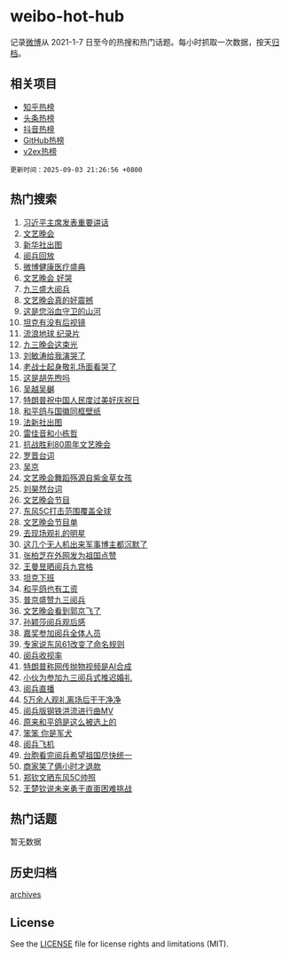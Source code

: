 # weibo-hot-hub

记录[微博](https://www.weibo.com)从 2021-1-7 日至今的热搜和热门话题。每小时抓取一次数据，按天[归档](archives)。

## 相关项目

- [知乎热榜](https://github.com/lonnyzhang423/zhihu-hot-hub)
- [头条热榜](https://github.com/lonnyzhang423/toutiao-hot-hub)
- [抖音热榜](https://github.com/lonnyzhang423/douyin-hot-hub)
- [GitHub热榜](https://github.com/lonnyzhang423/github-hot-hub)
- [v2ex热榜](https://github.com/lonnyzhang423/v2ex-hot-hub)


`更新时间：2025-09-03 21:26:56 +0800`

## 热门搜索

1. [习近平主席发表重要讲话](https://m.weibo.cn/search?containerid=100103type%3D1%26t%3D10%26q%3D%23%E4%B9%A0%E8%BF%91%E5%B9%B3%E4%B8%BB%E5%B8%AD%E5%8F%91%E8%A1%A8%E9%87%8D%E8%A6%81%E8%AE%B2%E8%AF%9D%23&stream_entry_id=51&isnewpage=1&extparam=seat%3D1%26q%3D%2523%25E4%25B9%25A0%25E8%25BF%2591%25E5%25B9%25B3%25E4%25B8%25BB%25E5%25B8%25AD%25E5%258F%2591%25E8%25A1%25A8%25E9%2587%258D%25E8%25A6%2581%25E8%25AE%25B2%25E8%25AF%259D%2523%26pos%3D0%26dgr%3D0%26cate%3D10103%26stream_entry_id%3D51%26c_type%3D51%26filter_type%3Drealtimehot%26display_time%3D1756906015%26pre_seqid%3D17569060150860175192536)
1. [文艺晚会](https://m.weibo.cn/search?containerid=100103type%3D1%26t%3D10%26q%3D%E6%96%87%E8%89%BA%E6%99%9A%E4%BC%9A&stream_entry_id=31&isnewpage=1&extparam=seat%3D1%26q%3D%25E6%2596%2587%25E8%2589%25BA%25E6%2599%259A%25E4%25BC%259A%26dgr%3D0%26filter_type%3Drealtimehot%26band_rank%3D1%26pos%3D0%26stream_entry_id%3D31%26c_type%3D31%26lcate%3D5001%26cate%3D5001%26flag%3D4%26realpos%3D1%26display_time%3D1756906015%26pre_seqid%3D17569060150860175192536)
1. [新华社出图](https://m.weibo.cn/search?containerid=100103type%3D1%26t%3D10%26q%3D%23%E6%96%B0%E5%8D%8E%E7%A4%BE%E5%87%BA%E5%9B%BE%23&stream_entry_id=31&isnewpage=1&extparam=seat%3D1%26q%3D%2523%25E6%2596%25B0%25E5%258D%258E%25E7%25A4%25BE%25E5%2587%25BA%25E5%259B%25BE%2523%26dgr%3D0%26filter_type%3Drealtimehot%26band_rank%3D2%26pos%3D1%26stream_entry_id%3D31%26c_type%3D31%26lcate%3D5001%26cate%3D5001%26flag%3D16%26realpos%3D2%26display_time%3D1756906015%26pre_seqid%3D17569060150860175192536)
1. [阅兵回放](https://m.weibo.cn/search?containerid=100103type%3D1%26t%3D10%26q%3D%23%E9%98%85%E5%85%B5%E5%9B%9E%E6%94%BE%23&stream_entry_id=31&isnewpage=1&extparam=seat%3D1%26q%3D%2523%25E9%2598%2585%25E5%2585%25B5%25E5%259B%259E%25E6%2594%25BE%2523%26dgr%3D0%26filter_type%3Drealtimehot%26band_rank%3D3%26pos%3D2%26stream_entry_id%3D31%26c_type%3D31%26lcate%3D5001%26cate%3D5001%26flag%3D0%26realpos%3D3%26display_time%3D1756906015%26pre_seqid%3D17569060150860175192536)
1. [微博健康医疗盛典](https://m.weibo.cn/search?containerid=100103type%3D1%26t%3D10%26q%3D%23%E5%BE%AE%E5%8D%9A%E5%81%A5%E5%BA%B7%E5%8C%BB%E7%96%97%E7%9B%9B%E5%85%B8%23&stream_entry_id=31&isnewpage=1&extparam=seat%3D1%26q%3D%2523%25E5%25BE%25AE%25E5%258D%259A%25E5%2581%25A5%25E5%25BA%25B7%25E5%258C%25BB%25E7%2596%2597%25E7%259B%259B%25E5%2585%25B8%2523%26dgr%3D0%26adid%3D299602%26filter_type%3Drealtimehot%26band_rank%3D4%26pos%3D3%26stream_entry_id%3D31%26topic_ad%3D1%26cate%3D5001%26lcate%3D5001%26is_ad_pos%3D1%26c_type%3D31%26display_time%3D1756906015%26pre_seqid%3D17569060150860175192536)
1. [文艺晚会 好哭](https://m.weibo.cn/search?containerid=100103type%3D1%26t%3D10%26q%3D%E6%96%87%E8%89%BA%E6%99%9A%E4%BC%9A+%E5%A5%BD%E5%93%AD&stream_entry_id=31&isnewpage=1&extparam=seat%3D1%26q%3D%25E6%2596%2587%25E8%2589%25BA%25E6%2599%259A%25E4%25BC%259A%2520%25E5%25A5%25BD%25E5%2593%25AD%26dgr%3D0%26filter_type%3Drealtimehot%26band_rank%3D4%26pos%3D4%26stream_entry_id%3D31%26c_type%3D31%26lcate%3D5001%26cate%3D5001%26flag%3D1%26realpos%3D4%26display_time%3D1756906015%26pre_seqid%3D17569060150860175192536)
1. [九三盛大阅兵](https://m.weibo.cn/search?containerid=100103type%3D1%26t%3D10%26q%3D%23%E4%B9%9D%E4%B8%89%E7%9B%9B%E5%A4%A7%E9%98%85%E5%85%B5%23&stream_entry_id=31&isnewpage=1&extparam=seat%3D1%26q%3D%2523%25E4%25B9%259D%25E4%25B8%2589%25E7%259B%259B%25E5%25A4%25A7%25E9%2598%2585%25E5%2585%25B5%2523%26dgr%3D0%26filter_type%3Drealtimehot%26band_rank%3D5%26pos%3D5%26stream_entry_id%3D31%26c_type%3D31%26lcate%3D5001%26cate%3D5001%26flag%3D16%26realpos%3D5%26display_time%3D1756906015%26pre_seqid%3D17569060150860175192536)
1. [文艺晚会真的好震撼](https://m.weibo.cn/search?containerid=100103type%3D1%26t%3D10%26q%3D%23%E6%96%87%E8%89%BA%E6%99%9A%E4%BC%9A%E7%9C%9F%E7%9A%84%E5%A5%BD%E9%9C%87%E6%92%BC%23&stream_entry_id=31&isnewpage=1&extparam=seat%3D1%26q%3D%2523%25E6%2596%2587%25E8%2589%25BA%25E6%2599%259A%25E4%25BC%259A%25E7%259C%259F%25E7%259A%2584%25E5%25A5%25BD%25E9%259C%2587%25E6%2592%25BC%2523%26dgr%3D0%26filter_type%3Drealtimehot%26band_rank%3D6%26pos%3D6%26stream_entry_id%3D31%26c_type%3D31%26lcate%3D5001%26cate%3D5001%26flag%3D1%26realpos%3D6%26display_time%3D1756906015%26pre_seqid%3D17569060150860175192536)
1. [这是您浴血守卫的山河](https://m.weibo.cn/search?containerid=100103type%3D1%26t%3D10%26q%3D%23%E8%BF%99%E6%98%AF%E6%82%A8%E6%B5%B4%E8%A1%80%E5%AE%88%E5%8D%AB%E7%9A%84%E5%B1%B1%E6%B2%B3%23&stream_entry_id=31&isnewpage=1&extparam=seat%3D1%26q%3D%2523%25E8%25BF%2599%25E6%2598%25AF%25E6%2582%25A8%25E6%25B5%25B4%25E8%25A1%2580%25E5%25AE%2588%25E5%258D%25AB%25E7%259A%2584%25E5%25B1%25B1%25E6%25B2%25B3%2523%26dgr%3D0%26filter_type%3Drealtimehot%26band_rank%3D7%26pos%3D7%26stream_entry_id%3D31%26c_type%3D31%26lcate%3D5001%26cate%3D5001%26flag%3D0%26realpos%3D7%26display_time%3D1756906015%26pre_seqid%3D17569060150860175192536)
1. [坦克有没有后视镜](https://m.weibo.cn/search?containerid=100103type%3D1%26t%3D10%26q%3D%23%E5%9D%A6%E5%85%8B%E6%9C%89%E6%B2%A1%E6%9C%89%E5%90%8E%E8%A7%86%E9%95%9C%23&stream_entry_id=31&isnewpage=1&extparam=seat%3D1%26q%3D%2523%25E5%259D%25A6%25E5%2585%258B%25E6%259C%2589%25E6%25B2%25A1%25E6%259C%2589%25E5%2590%258E%25E8%25A7%2586%25E9%2595%259C%2523%26dgr%3D0%26filter_type%3Drealtimehot%26band_rank%3D8%26pos%3D8%26stream_entry_id%3D31%26c_type%3D31%26lcate%3D5001%26cate%3D5001%26flag%3D0%26realpos%3D8%26display_time%3D1756906015%26pre_seqid%3D17569060150860175192536)
1. [流浪地球 纪录片](https://m.weibo.cn/search?containerid=100103type%3D1%26t%3D10%26q%3D%E6%B5%81%E6%B5%AA%E5%9C%B0%E7%90%83+%E7%BA%AA%E5%BD%95%E7%89%87&stream_entry_id=31&isnewpage=1&extparam=seat%3D1%26q%3D%25E6%25B5%2581%25E6%25B5%25AA%25E5%259C%25B0%25E7%2590%2583%2520%25E7%25BA%25AA%25E5%25BD%2595%25E7%2589%2587%26dgr%3D0%26filter_type%3Drealtimehot%26band_rank%3D9%26pos%3D9%26stream_entry_id%3D31%26c_type%3D31%26lcate%3D5001%26cate%3D5001%26flag%3D0%26realpos%3D9%26display_time%3D1756906015%26pre_seqid%3D17569060150860175192536)
1. [九三晚会这束光](https://m.weibo.cn/search?containerid=100103type%3D1%26t%3D10%26q%3D%23%E4%B9%9D%E4%B8%89%E6%99%9A%E4%BC%9A%E8%BF%99%E6%9D%9F%E5%85%89%23&stream_entry_id=31&isnewpage=1&extparam=seat%3D1%26q%3D%2523%25E4%25B9%259D%25E4%25B8%2589%25E6%2599%259A%25E4%25BC%259A%25E8%25BF%2599%25E6%259D%259F%25E5%2585%2589%2523%26dgr%3D0%26filter_type%3Drealtimehot%26band_rank%3D10%26pos%3D10%26stream_entry_id%3D31%26c_type%3D31%26lcate%3D5001%26cate%3D5001%26flag%3D1%26realpos%3D10%26display_time%3D1756906015%26pre_seqid%3D17569060150860175192536)
1. [刘敏涛给我演哭了](https://m.weibo.cn/search?containerid=100103type%3D1%26t%3D10%26q%3D%E5%88%98%E6%95%8F%E6%B6%9B%E7%BB%99%E6%88%91%E6%BC%94%E5%93%AD%E4%BA%86&stream_entry_id=31&isnewpage=1&extparam=seat%3D1%26q%3D%25E5%2588%2598%25E6%2595%258F%25E6%25B6%259B%25E7%25BB%2599%25E6%2588%2591%25E6%25BC%2594%25E5%2593%25AD%25E4%25BA%2586%26dgr%3D0%26filter_type%3Drealtimehot%26band_rank%3D11%26pos%3D11%26stream_entry_id%3D31%26c_type%3D31%26lcate%3D5001%26cate%3D5001%26flag%3D1%26realpos%3D11%26display_time%3D1756906015%26pre_seqid%3D17569060150860175192536)
1. [老战士起身敬礼场面看哭了](https://m.weibo.cn/search?containerid=100103type%3D1%26t%3D10%26q%3D%23%E8%80%81%E6%88%98%E5%A3%AB%E8%B5%B7%E8%BA%AB%E6%95%AC%E7%A4%BC%E5%9C%BA%E9%9D%A2%E7%9C%8B%E5%93%AD%E4%BA%86%23&stream_entry_id=31&isnewpage=1&extparam=seat%3D1%26q%3D%2523%25E8%2580%2581%25E6%2588%2598%25E5%25A3%25AB%25E8%25B5%25B7%25E8%25BA%25AB%25E6%2595%25AC%25E7%25A4%25BC%25E5%259C%25BA%25E9%259D%25A2%25E7%259C%258B%25E5%2593%25AD%25E4%25BA%2586%2523%26dgr%3D0%26filter_type%3Drealtimehot%26band_rank%3D12%26pos%3D12%26stream_entry_id%3D31%26c_type%3D31%26lcate%3D5001%26cate%3D5001%26flag%3D0%26realpos%3D12%26display_time%3D1756906015%26pre_seqid%3D17569060150860175192536)
1. [这是胡先煦吗](https://m.weibo.cn/search?containerid=100103type%3D1%26t%3D10%26q%3D%E8%BF%99%E6%98%AF%E8%83%A1%E5%85%88%E7%85%A6%E5%90%97&stream_entry_id=31&isnewpage=1&extparam=seat%3D1%26q%3D%25E8%25BF%2599%25E6%2598%25AF%25E8%2583%25A1%25E5%2585%2588%25E7%2585%25A6%25E5%2590%2597%26dgr%3D0%26filter_type%3Drealtimehot%26band_rank%3D13%26pos%3D13%26stream_entry_id%3D31%26c_type%3D31%26lcate%3D5001%26cate%3D5001%26flag%3D1%26realpos%3D13%26display_time%3D1756906015%26pre_seqid%3D17569060150860175192536)
1. [吴越吴樾](https://m.weibo.cn/search?containerid=100103type%3D1%26t%3D10%26q%3D%E5%90%B4%E8%B6%8A%E5%90%B4%E6%A8%BE&stream_entry_id=31&isnewpage=1&extparam=seat%3D1%26q%3D%25E5%2590%25B4%25E8%25B6%258A%25E5%2590%25B4%25E6%25A8%25BE%26dgr%3D0%26filter_type%3Drealtimehot%26band_rank%3D14%26pos%3D14%26stream_entry_id%3D31%26c_type%3D31%26lcate%3D5001%26cate%3D5001%26flag%3D1%26realpos%3D14%26display_time%3D1756906015%26pre_seqid%3D17569060150860175192536)
1. [特朗普祝中国人民度过美好庆祝日](https://m.weibo.cn/search?containerid=100103type%3D1%26t%3D10%26q%3D%23%E7%89%B9%E6%9C%97%E6%99%AE%E7%A5%9D%E4%B8%AD%E5%9B%BD%E4%BA%BA%E6%B0%91%E5%BA%A6%E8%BF%87%E7%BE%8E%E5%A5%BD%E5%BA%86%E7%A5%9D%E6%97%A5%23&stream_entry_id=31&isnewpage=1&extparam=seat%3D1%26q%3D%2523%25E7%2589%25B9%25E6%259C%2597%25E6%2599%25AE%25E7%25A5%259D%25E4%25B8%25AD%25E5%259B%25BD%25E4%25BA%25BA%25E6%25B0%2591%25E5%25BA%25A6%25E8%25BF%2587%25E7%25BE%258E%25E5%25A5%25BD%25E5%25BA%2586%25E7%25A5%259D%25E6%2597%25A5%2523%26dgr%3D0%26filter_type%3Drealtimehot%26band_rank%3D15%26pos%3D15%26stream_entry_id%3D31%26c_type%3D31%26lcate%3D5001%26cate%3D5001%26flag%3D2%26realpos%3D15%26display_time%3D1756906015%26pre_seqid%3D17569060150860175192536)
1. [和平鸽与国徽同框壁纸](https://m.weibo.cn/search?containerid=100103type%3D1%26t%3D10%26q%3D%23%E5%92%8C%E5%B9%B3%E9%B8%BD%E4%B8%8E%E5%9B%BD%E5%BE%BD%E5%90%8C%E6%A1%86%E5%A3%81%E7%BA%B8%23&stream_entry_id=31&isnewpage=1&extparam=seat%3D1%26q%3D%2523%25E5%2592%258C%25E5%25B9%25B3%25E9%25B8%25BD%25E4%25B8%258E%25E5%259B%25BD%25E5%25BE%25BD%25E5%2590%258C%25E6%25A1%2586%25E5%25A3%2581%25E7%25BA%25B8%2523%26dgr%3D0%26filter_type%3Drealtimehot%26band_rank%3D16%26pos%3D16%26stream_entry_id%3D31%26c_type%3D31%26lcate%3D5001%26cate%3D5001%26flag%3D0%26realpos%3D16%26display_time%3D1756906015%26pre_seqid%3D17569060150860175192536)
1. [法新社出图](https://m.weibo.cn/search?containerid=100103type%3D1%26t%3D10%26q%3D%23%E6%B3%95%E6%96%B0%E7%A4%BE%E5%87%BA%E5%9B%BE%23&stream_entry_id=31&isnewpage=1&extparam=seat%3D1%26q%3D%2523%25E6%25B3%2595%25E6%2596%25B0%25E7%25A4%25BE%25E5%2587%25BA%25E5%259B%25BE%2523%26dgr%3D0%26filter_type%3Drealtimehot%26band_rank%3D17%26pos%3D17%26stream_entry_id%3D31%26c_type%3D31%26lcate%3D5001%26cate%3D5001%26flag%3D0%26realpos%3D17%26display_time%3D1756906015%26pre_seqid%3D17569060150860175192536)
1. [雷佳音和小栋哲](https://m.weibo.cn/search?containerid=100103type%3D1%26t%3D10%26q%3D%E9%9B%B7%E4%BD%B3%E9%9F%B3%E5%92%8C%E5%B0%8F%E6%A0%8B%E5%93%B2&stream_entry_id=31&isnewpage=1&extparam=seat%3D1%26q%3D%25E9%259B%25B7%25E4%25BD%25B3%25E9%259F%25B3%25E5%2592%258C%25E5%25B0%258F%25E6%25A0%258B%25E5%2593%25B2%26dgr%3D0%26filter_type%3Drealtimehot%26band_rank%3D18%26pos%3D18%26stream_entry_id%3D31%26c_type%3D31%26lcate%3D5001%26cate%3D5001%26flag%3D1%26realpos%3D18%26display_time%3D1756906015%26pre_seqid%3D17569060150860175192536)
1. [抗战胜利80周年文艺晚会](https://m.weibo.cn/search?containerid=100103type%3D1%26t%3D10%26q%3D%23%E6%8A%97%E6%88%98%E8%83%9C%E5%88%A980%E5%91%A8%E5%B9%B4%E6%96%87%E8%89%BA%E6%99%9A%E4%BC%9A%23&stream_entry_id=31&isnewpage=1&extparam=seat%3D1%26q%3D%2523%25E6%258A%2597%25E6%2588%2598%25E8%2583%259C%25E5%2588%25A980%25E5%2591%25A8%25E5%25B9%25B4%25E6%2596%2587%25E8%2589%25BA%25E6%2599%259A%25E4%25BC%259A%2523%26dgr%3D0%26filter_type%3Drealtimehot%26band_rank%3D19%26pos%3D19%26stream_entry_id%3D31%26c_type%3D31%26lcate%3D5001%26cate%3D5001%26flag%3D0%26realpos%3D19%26display_time%3D1756906015%26pre_seqid%3D17569060150860175192536)
1. [罗晋台词](https://m.weibo.cn/search?containerid=100103type%3D1%26t%3D10%26q%3D%E7%BD%97%E6%99%8B%E5%8F%B0%E8%AF%8D&stream_entry_id=31&isnewpage=1&extparam=seat%3D1%26q%3D%25E7%25BD%2597%25E6%2599%258B%25E5%258F%25B0%25E8%25AF%258D%26dgr%3D0%26filter_type%3Drealtimehot%26band_rank%3D20%26pos%3D20%26stream_entry_id%3D31%26c_type%3D31%26lcate%3D5001%26cate%3D5001%26flag%3D1%26realpos%3D20%26display_time%3D1756906015%26pre_seqid%3D17569060150860175192536)
1. [吴京](https://m.weibo.cn/search?containerid=100103type%3D1%26t%3D10%26q%3D%E5%90%B4%E4%BA%AC&stream_entry_id=31&isnewpage=1&extparam=seat%3D1%26q%3D%25E5%2590%25B4%25E4%25BA%25AC%26dgr%3D0%26filter_type%3Drealtimehot%26band_rank%3D21%26pos%3D21%26stream_entry_id%3D31%26c_type%3D31%26lcate%3D5001%26cate%3D5001%26flag%3D2%26realpos%3D21%26display_time%3D1756906015%26pre_seqid%3D17569060150860175192536)
1. [文艺晚会舞蹈殇源自紫金草女孩](https://m.weibo.cn/search?containerid=100103type%3D1%26t%3D10%26q%3D%23%E6%96%87%E8%89%BA%E6%99%9A%E4%BC%9A%E8%88%9E%E8%B9%88%E6%AE%87%E6%BA%90%E8%87%AA%E7%B4%AB%E9%87%91%E8%8D%89%E5%A5%B3%E5%AD%A9%23&stream_entry_id=31&isnewpage=1&extparam=seat%3D1%26q%3D%2523%25E6%2596%2587%25E8%2589%25BA%25E6%2599%259A%25E4%25BC%259A%25E8%2588%259E%25E8%25B9%2588%25E6%25AE%2587%25E6%25BA%2590%25E8%2587%25AA%25E7%25B4%25AB%25E9%2587%2591%25E8%258D%2589%25E5%25A5%25B3%25E5%25AD%25A9%2523%26dgr%3D0%26filter_type%3Drealtimehot%26band_rank%3D22%26pos%3D22%26stream_entry_id%3D31%26c_type%3D31%26lcate%3D5001%26cate%3D5001%26flag%3D1%26realpos%3D22%26display_time%3D1756906015%26pre_seqid%3D17569060150860175192536)
1. [刘昊然台词](https://m.weibo.cn/search?containerid=100103type%3D1%26t%3D10%26q%3D%E5%88%98%E6%98%8A%E7%84%B6%E5%8F%B0%E8%AF%8D&stream_entry_id=31&isnewpage=1&extparam=seat%3D1%26q%3D%25E5%2588%2598%25E6%2598%258A%25E7%2584%25B6%25E5%258F%25B0%25E8%25AF%258D%26dgr%3D0%26filter_type%3Drealtimehot%26band_rank%3D23%26pos%3D23%26stream_entry_id%3D31%26c_type%3D31%26lcate%3D5001%26cate%3D5001%26flag%3D1%26realpos%3D23%26display_time%3D1756906015%26pre_seqid%3D17569060150860175192536)
1. [文艺晚会节目](https://m.weibo.cn/search?containerid=100103type%3D1%26t%3D10%26q%3D%23%E6%96%87%E8%89%BA%E6%99%9A%E4%BC%9A%E8%8A%82%E7%9B%AE%23&stream_entry_id=31&isnewpage=1&extparam=seat%3D1%26q%3D%2523%25E6%2596%2587%25E8%2589%25BA%25E6%2599%259A%25E4%25BC%259A%25E8%258A%2582%25E7%259B%25AE%2523%26dgr%3D0%26filter_type%3Drealtimehot%26band_rank%3D24%26pos%3D24%26stream_entry_id%3D31%26c_type%3D31%26lcate%3D5001%26cate%3D5001%26flag%3D1%26realpos%3D24%26display_time%3D1756906015%26pre_seqid%3D17569060150860175192536)
1. [东风5C打击范围覆盖全球](https://m.weibo.cn/search?containerid=100103type%3D1%26t%3D10%26q%3D%23%E4%B8%9C%E9%A3%8E5C%E6%89%93%E5%87%BB%E8%8C%83%E5%9B%B4%E8%A6%86%E7%9B%96%E5%85%A8%E7%90%83%23&stream_entry_id=31&isnewpage=1&extparam=seat%3D1%26q%3D%2523%25E4%25B8%259C%25E9%25A3%258E5C%25E6%2589%2593%25E5%2587%25BB%25E8%258C%2583%25E5%259B%25B4%25E8%25A6%2586%25E7%259B%2596%25E5%2585%25A8%25E7%2590%2583%2523%26dgr%3D0%26filter_type%3Drealtimehot%26band_rank%3D25%26pos%3D25%26stream_entry_id%3D31%26c_type%3D31%26lcate%3D5001%26cate%3D5001%26flag%3D0%26realpos%3D25%26display_time%3D1756906015%26pre_seqid%3D17569060150860175192536)
1. [文艺晚会节目单](https://m.weibo.cn/search?containerid=100103type%3D1%26t%3D10%26q%3D%E6%96%87%E8%89%BA%E6%99%9A%E4%BC%9A%E8%8A%82%E7%9B%AE%E5%8D%95&stream_entry_id=31&isnewpage=1&extparam=seat%3D1%26q%3D%25E6%2596%2587%25E8%2589%25BA%25E6%2599%259A%25E4%25BC%259A%25E8%258A%2582%25E7%259B%25AE%25E5%258D%2595%26dgr%3D0%26filter_type%3Drealtimehot%26band_rank%3D26%26pos%3D26%26stream_entry_id%3D31%26c_type%3D31%26lcate%3D5001%26cate%3D5001%26flag%3D1%26realpos%3D26%26display_time%3D1756906015%26pre_seqid%3D17569060150860175192536)
1. [去现场观礼的明星](https://m.weibo.cn/search?containerid=100103type%3D1%26t%3D10%26q%3D%23%E5%8E%BB%E7%8E%B0%E5%9C%BA%E8%A7%82%E7%A4%BC%E7%9A%84%E6%98%8E%E6%98%9F%23&stream_entry_id=31&isnewpage=1&extparam=seat%3D1%26q%3D%2523%25E5%258E%25BB%25E7%258E%25B0%25E5%259C%25BA%25E8%25A7%2582%25E7%25A4%25BC%25E7%259A%2584%25E6%2598%258E%25E6%2598%259F%2523%26dgr%3D0%26filter_type%3Drealtimehot%26band_rank%3D27%26pos%3D27%26stream_entry_id%3D31%26c_type%3D31%26lcate%3D5001%26cate%3D5001%26flag%3D0%26realpos%3D27%26display_time%3D1756906015%26pre_seqid%3D17569060150860175192536)
1. [这几个无人机出来军事博主都沉默了](https://m.weibo.cn/search?containerid=100103type%3D1%26t%3D10%26q%3D%E8%BF%99%E5%87%A0%E4%B8%AA%E6%97%A0%E4%BA%BA%E6%9C%BA%E5%87%BA%E6%9D%A5%E5%86%9B%E4%BA%8B%E5%8D%9A%E4%B8%BB%E9%83%BD%E6%B2%89%E9%BB%98%E4%BA%86&stream_entry_id=31&isnewpage=1&extparam=seat%3D1%26q%3D%25E8%25BF%2599%25E5%2587%25A0%25E4%25B8%25AA%25E6%2597%25A0%25E4%25BA%25BA%25E6%259C%25BA%25E5%2587%25BA%25E6%259D%25A5%25E5%2586%259B%25E4%25BA%258B%25E5%258D%259A%25E4%25B8%25BB%25E9%2583%25BD%25E6%25B2%2589%25E9%25BB%2598%25E4%25BA%2586%26dgr%3D0%26filter_type%3Drealtimehot%26band_rank%3D28%26pos%3D28%26stream_entry_id%3D31%26c_type%3D31%26lcate%3D5001%26cate%3D5001%26flag%3D0%26realpos%3D28%26display_time%3D1756906015%26pre_seqid%3D17569060150860175192536)
1. [张柏芝在外网发为祖国点赞](https://m.weibo.cn/search?containerid=100103type%3D1%26t%3D10%26q%3D%23%E5%BC%A0%E6%9F%8F%E8%8A%9D%E5%9C%A8%E5%A4%96%E7%BD%91%E5%8F%91%E4%B8%BA%E7%A5%96%E5%9B%BD%E7%82%B9%E8%B5%9E%23&stream_entry_id=31&isnewpage=1&extparam=seat%3D1%26q%3D%2523%25E5%25BC%25A0%25E6%259F%258F%25E8%258A%259D%25E5%259C%25A8%25E5%25A4%2596%25E7%25BD%2591%25E5%258F%2591%25E4%25B8%25BA%25E7%25A5%2596%25E5%259B%25BD%25E7%2582%25B9%25E8%25B5%259E%2523%26dgr%3D0%26filter_type%3Drealtimehot%26band_rank%3D29%26pos%3D29%26stream_entry_id%3D31%26c_type%3D31%26lcate%3D5001%26cate%3D5001%26flag%3D1%26realpos%3D29%26display_time%3D1756906015%26pre_seqid%3D17569060150860175192536)
1. [王曼昱晒阅兵九宫格](https://m.weibo.cn/search?containerid=100103type%3D1%26t%3D10%26q%3D%23%E7%8E%8B%E6%9B%BC%E6%98%B1%E6%99%92%E9%98%85%E5%85%B5%E4%B9%9D%E5%AE%AB%E6%A0%BC%23&stream_entry_id=31&isnewpage=1&extparam=seat%3D1%26q%3D%2523%25E7%258E%258B%25E6%259B%25BC%25E6%2598%25B1%25E6%2599%2592%25E9%2598%2585%25E5%2585%25B5%25E4%25B9%259D%25E5%25AE%25AB%25E6%25A0%25BC%2523%26dgr%3D0%26filter_type%3Drealtimehot%26band_rank%3D30%26pos%3D30%26stream_entry_id%3D31%26c_type%3D31%26lcate%3D5001%26cate%3D5001%26flag%3D1%26realpos%3D30%26display_time%3D1756906015%26pre_seqid%3D17569060150860175192536)
1. [坦克下班](https://m.weibo.cn/search?containerid=100103type%3D1%26t%3D10%26q%3D%E5%9D%A6%E5%85%8B%E4%B8%8B%E7%8F%AD&stream_entry_id=31&isnewpage=1&extparam=seat%3D1%26q%3D%25E5%259D%25A6%25E5%2585%258B%25E4%25B8%258B%25E7%258F%25AD%26dgr%3D0%26filter_type%3Drealtimehot%26band_rank%3D31%26pos%3D31%26stream_entry_id%3D31%26c_type%3D31%26lcate%3D5001%26cate%3D5001%26flag%3D1%26realpos%3D31%26display_time%3D1756906015%26pre_seqid%3D17569060150860175192536)
1. [和平鸽也有工资](https://m.weibo.cn/search?containerid=100103type%3D1%26t%3D10%26q%3D%E5%92%8C%E5%B9%B3%E9%B8%BD%E4%B9%9F%E6%9C%89%E5%B7%A5%E8%B5%84&stream_entry_id=31&isnewpage=1&extparam=seat%3D1%26q%3D%25E5%2592%258C%25E5%25B9%25B3%25E9%25B8%25BD%25E4%25B9%259F%25E6%259C%2589%25E5%25B7%25A5%25E8%25B5%2584%26dgr%3D0%26filter_type%3Drealtimehot%26band_rank%3D32%26pos%3D32%26stream_entry_id%3D31%26c_type%3D31%26lcate%3D5001%26cate%3D5001%26flag%3D0%26realpos%3D32%26display_time%3D1756906015%26pre_seqid%3D17569060150860175192536)
1. [普京盛赞九三阅兵](https://m.weibo.cn/search?containerid=100103type%3D1%26t%3D10%26q%3D%23%E6%99%AE%E4%BA%AC%E7%9B%9B%E8%B5%9E%E4%B9%9D%E4%B8%89%E9%98%85%E5%85%B5%23&stream_entry_id=31&isnewpage=1&extparam=seat%3D1%26q%3D%2523%25E6%2599%25AE%25E4%25BA%25AC%25E7%259B%259B%25E8%25B5%259E%25E4%25B9%259D%25E4%25B8%2589%25E9%2598%2585%25E5%2585%25B5%2523%26dgr%3D0%26filter_type%3Drealtimehot%26band_rank%3D33%26pos%3D33%26stream_entry_id%3D31%26c_type%3D31%26lcate%3D5001%26cate%3D5001%26flag%3D0%26realpos%3D33%26display_time%3D1756906015%26pre_seqid%3D17569060150860175192536)
1. [文艺晚会看到郭京飞了](https://m.weibo.cn/search?containerid=100103type%3D1%26t%3D10%26q%3D%E6%96%87%E8%89%BA%E6%99%9A%E4%BC%9A%E7%9C%8B%E5%88%B0%E9%83%AD%E4%BA%AC%E9%A3%9E%E4%BA%86&stream_entry_id=31&isnewpage=1&extparam=seat%3D1%26q%3D%25E6%2596%2587%25E8%2589%25BA%25E6%2599%259A%25E4%25BC%259A%25E7%259C%258B%25E5%2588%25B0%25E9%2583%25AD%25E4%25BA%25AC%25E9%25A3%259E%25E4%25BA%2586%26dgr%3D0%26filter_type%3Drealtimehot%26band_rank%3D34%26pos%3D34%26stream_entry_id%3D31%26c_type%3D31%26lcate%3D5001%26cate%3D5001%26flag%3D1%26realpos%3D34%26display_time%3D1756906015%26pre_seqid%3D17569060150860175192536)
1. [孙颖莎阅兵观后感](https://m.weibo.cn/search?containerid=100103type%3D1%26t%3D10%26q%3D%23%E5%AD%99%E9%A2%96%E8%8E%8E%E9%98%85%E5%85%B5%E8%A7%82%E5%90%8E%E6%84%9F%23&stream_entry_id=31&isnewpage=1&extparam=seat%3D1%26q%3D%2523%25E5%25AD%2599%25E9%25A2%2596%25E8%258E%258E%25E9%2598%2585%25E5%2585%25B5%25E8%25A7%2582%25E5%2590%258E%25E6%2584%259F%2523%26dgr%3D0%26filter_type%3Drealtimehot%26band_rank%3D35%26pos%3D35%26stream_entry_id%3D31%26c_type%3D31%26lcate%3D5001%26cate%3D5001%26flag%3D0%26realpos%3D35%26display_time%3D1756906015%26pre_seqid%3D17569060150860175192536)
1. [嘉奖参加阅兵全体人员](https://m.weibo.cn/search?containerid=100103type%3D1%26t%3D10%26q%3D%23%E5%98%89%E5%A5%96%E5%8F%82%E5%8A%A0%E9%98%85%E5%85%B5%E5%85%A8%E4%BD%93%E4%BA%BA%E5%91%98%23&stream_entry_id=31&isnewpage=1&extparam=seat%3D1%26q%3D%2523%25E5%2598%2589%25E5%25A5%2596%25E5%258F%2582%25E5%258A%25A0%25E9%2598%2585%25E5%2585%25B5%25E5%2585%25A8%25E4%25BD%2593%25E4%25BA%25BA%25E5%2591%2598%2523%26dgr%3D0%26filter_type%3Drealtimehot%26band_rank%3D36%26pos%3D36%26stream_entry_id%3D31%26c_type%3D31%26lcate%3D5001%26cate%3D5001%26flag%3D0%26realpos%3D36%26display_time%3D1756906015%26pre_seqid%3D17569060150860175192536)
1. [专家说东风61改变了命名规则](https://m.weibo.cn/search?containerid=100103type%3D1%26t%3D10%26q%3D%23%E4%B8%93%E5%AE%B6%E8%AF%B4%E4%B8%9C%E9%A3%8E61%E6%94%B9%E5%8F%98%E4%BA%86%E5%91%BD%E5%90%8D%E8%A7%84%E5%88%99%23&stream_entry_id=31&isnewpage=1&extparam=seat%3D1%26q%3D%2523%25E4%25B8%2593%25E5%25AE%25B6%25E8%25AF%25B4%25E4%25B8%259C%25E9%25A3%258E61%25E6%2594%25B9%25E5%258F%2598%25E4%25BA%2586%25E5%2591%25BD%25E5%2590%258D%25E8%25A7%2584%25E5%2588%2599%2523%26dgr%3D0%26filter_type%3Drealtimehot%26band_rank%3D37%26pos%3D37%26stream_entry_id%3D31%26c_type%3D31%26lcate%3D5001%26cate%3D5001%26flag%3D0%26realpos%3D37%26display_time%3D1756906015%26pre_seqid%3D17569060150860175192536)
1. [阅兵收视率](https://m.weibo.cn/search?containerid=100103type%3D1%26t%3D10%26q%3D%23%E9%98%85%E5%85%B5%E6%94%B6%E8%A7%86%E7%8E%87%23&stream_entry_id=31&isnewpage=1&extparam=seat%3D1%26q%3D%2523%25E9%2598%2585%25E5%2585%25B5%25E6%2594%25B6%25E8%25A7%2586%25E7%258E%2587%2523%26dgr%3D0%26filter_type%3Drealtimehot%26band_rank%3D38%26pos%3D38%26stream_entry_id%3D31%26c_type%3D31%26lcate%3D5001%26cate%3D5001%26flag%3D0%26realpos%3D38%26display_time%3D1756906015%26pre_seqid%3D17569060150860175192536)
1. [特朗普称网传抛物视频是AI合成](https://m.weibo.cn/search?containerid=100103type%3D1%26t%3D10%26q%3D%23%E7%89%B9%E6%9C%97%E6%99%AE%E7%A7%B0%E7%BD%91%E4%BC%A0%E6%8A%9B%E7%89%A9%E8%A7%86%E9%A2%91%E6%98%AFAI%E5%90%88%E6%88%90%23&stream_entry_id=31&isnewpage=1&extparam=seat%3D1%26q%3D%2523%25E7%2589%25B9%25E6%259C%2597%25E6%2599%25AE%25E7%25A7%25B0%25E7%25BD%2591%25E4%25BC%25A0%25E6%258A%259B%25E7%2589%25A9%25E8%25A7%2586%25E9%25A2%2591%25E6%2598%25AFAI%25E5%2590%2588%25E6%2588%2590%2523%26dgr%3D0%26filter_type%3Drealtimehot%26band_rank%3D39%26pos%3D39%26stream_entry_id%3D31%26c_type%3D31%26lcate%3D5001%26cate%3D5001%26flag%3D1%26realpos%3D39%26display_time%3D1756906015%26pre_seqid%3D17569060150860175192536)
1. [小伙为参加九三阅兵式推迟婚礼](https://m.weibo.cn/search?containerid=100103type%3D1%26t%3D10%26q%3D%23%E5%B0%8F%E4%BC%99%E4%B8%BA%E5%8F%82%E5%8A%A0%E4%B9%9D%E4%B8%89%E9%98%85%E5%85%B5%E5%BC%8F%E6%8E%A8%E8%BF%9F%E5%A9%9A%E7%A4%BC%23&stream_entry_id=31&isnewpage=1&extparam=seat%3D1%26q%3D%2523%25E5%25B0%258F%25E4%25BC%2599%25E4%25B8%25BA%25E5%258F%2582%25E5%258A%25A0%25E4%25B9%259D%25E4%25B8%2589%25E9%2598%2585%25E5%2585%25B5%25E5%25BC%258F%25E6%258E%25A8%25E8%25BF%259F%25E5%25A9%259A%25E7%25A4%25BC%2523%26dgr%3D0%26filter_type%3Drealtimehot%26band_rank%3D40%26pos%3D40%26stream_entry_id%3D31%26c_type%3D31%26lcate%3D5001%26cate%3D5001%26flag%3D1%26realpos%3D40%26display_time%3D1756906015%26pre_seqid%3D17569060150860175192536)
1. [阅兵直播](https://m.weibo.cn/search?containerid=100103type%3D1%26t%3D10%26q%3D%E9%98%85%E5%85%B5%E7%9B%B4%E6%92%AD&stream_entry_id=31&isnewpage=1&extparam=seat%3D1%26q%3D%25E9%2598%2585%25E5%2585%25B5%25E7%259B%25B4%25E6%2592%25AD%26dgr%3D0%26filter_type%3Drealtimehot%26band_rank%3D41%26pos%3D41%26stream_entry_id%3D31%26c_type%3D31%26lcate%3D5001%26cate%3D5001%26flag%3D0%26realpos%3D41%26display_time%3D1756906015%26pre_seqid%3D17569060150860175192536)
1. [5万余人观礼离场后干干净净](https://m.weibo.cn/search?containerid=100103type%3D1%26t%3D10%26q%3D%235%E4%B8%87%E4%BD%99%E4%BA%BA%E8%A7%82%E7%A4%BC%E7%A6%BB%E5%9C%BA%E5%90%8E%E5%B9%B2%E5%B9%B2%E5%87%80%E5%87%80%23&stream_entry_id=31&isnewpage=1&extparam=seat%3D1%26q%3D%25235%25E4%25B8%2587%25E4%25BD%2599%25E4%25BA%25BA%25E8%25A7%2582%25E7%25A4%25BC%25E7%25A6%25BB%25E5%259C%25BA%25E5%2590%258E%25E5%25B9%25B2%25E5%25B9%25B2%25E5%2587%2580%25E5%2587%2580%2523%26dgr%3D0%26filter_type%3Drealtimehot%26band_rank%3D42%26pos%3D42%26stream_entry_id%3D31%26c_type%3D31%26lcate%3D5001%26cate%3D5001%26flag%3D0%26realpos%3D42%26display_time%3D1756906015%26pre_seqid%3D17569060150860175192536)
1. [阅兵版钢铁洪流进行曲MV](https://m.weibo.cn/search?containerid=100103type%3D1%26t%3D10%26q%3D%23%E9%98%85%E5%85%B5%E7%89%88%E9%92%A2%E9%93%81%E6%B4%AA%E6%B5%81%E8%BF%9B%E8%A1%8C%E6%9B%B2MV%23&stream_entry_id=31&isnewpage=1&extparam=seat%3D1%26q%3D%2523%25E9%2598%2585%25E5%2585%25B5%25E7%2589%2588%25E9%2592%25A2%25E9%2593%2581%25E6%25B4%25AA%25E6%25B5%2581%25E8%25BF%259B%25E8%25A1%258C%25E6%259B%25B2MV%2523%26dgr%3D0%26filter_type%3Drealtimehot%26band_rank%3D43%26pos%3D43%26stream_entry_id%3D31%26c_type%3D31%26lcate%3D5001%26cate%3D5001%26flag%3D0%26realpos%3D43%26display_time%3D1756906015%26pre_seqid%3D17569060150860175192536)
1. [原来和平鸽是这么被选上的](https://m.weibo.cn/search?containerid=100103type%3D1%26t%3D10%26q%3D%E5%8E%9F%E6%9D%A5%E5%92%8C%E5%B9%B3%E9%B8%BD%E6%98%AF%E8%BF%99%E4%B9%88%E8%A2%AB%E9%80%89%E4%B8%8A%E7%9A%84&stream_entry_id=31&isnewpage=1&extparam=seat%3D1%26q%3D%25E5%258E%259F%25E6%259D%25A5%25E5%2592%258C%25E5%25B9%25B3%25E9%25B8%25BD%25E6%2598%25AF%25E8%25BF%2599%25E4%25B9%2588%25E8%25A2%25AB%25E9%2580%2589%25E4%25B8%258A%25E7%259A%2584%26dgr%3D0%26filter_type%3Drealtimehot%26band_rank%3D44%26pos%3D44%26stream_entry_id%3D31%26c_type%3D31%26lcate%3D5001%26cate%3D5001%26flag%3D0%26realpos%3D44%26display_time%3D1756906015%26pre_seqid%3D17569060150860175192536)
1. [笨笨 你是军犬](https://m.weibo.cn/search?containerid=100103type%3D1%26t%3D10%26q%3D%E7%AC%A8%E7%AC%A8+%E4%BD%A0%E6%98%AF%E5%86%9B%E7%8A%AC&stream_entry_id=31&isnewpage=1&extparam=seat%3D1%26q%3D%25E7%25AC%25A8%25E7%25AC%25A8%2520%25E4%25BD%25A0%25E6%2598%25AF%25E5%2586%259B%25E7%258A%25AC%26dgr%3D0%26filter_type%3Drealtimehot%26band_rank%3D45%26pos%3D45%26stream_entry_id%3D31%26c_type%3D31%26lcate%3D5001%26cate%3D5001%26flag%3D0%26realpos%3D45%26display_time%3D1756906015%26pre_seqid%3D17569060150860175192536)
1. [阅兵飞机](https://m.weibo.cn/search?containerid=100103type%3D1%26t%3D10%26q%3D%E9%98%85%E5%85%B5%E9%A3%9E%E6%9C%BA&stream_entry_id=31&isnewpage=1&extparam=seat%3D1%26q%3D%25E9%2598%2585%25E5%2585%25B5%25E9%25A3%259E%25E6%259C%25BA%26dgr%3D0%26filter_type%3Drealtimehot%26band_rank%3D46%26pos%3D46%26stream_entry_id%3D31%26c_type%3D31%26lcate%3D5001%26cate%3D5001%26flag%3D0%26realpos%3D46%26display_time%3D1756906015%26pre_seqid%3D17569060150860175192536)
1. [台胞看完阅兵希望祖国尽快统一](https://m.weibo.cn/search?containerid=100103type%3D1%26t%3D10%26q%3D%23%E5%8F%B0%E8%83%9E%E7%9C%8B%E5%AE%8C%E9%98%85%E5%85%B5%E5%B8%8C%E6%9C%9B%E7%A5%96%E5%9B%BD%E5%B0%BD%E5%BF%AB%E7%BB%9F%E4%B8%80%23&stream_entry_id=31&isnewpage=1&extparam=seat%3D1%26q%3D%2523%25E5%258F%25B0%25E8%2583%259E%25E7%259C%258B%25E5%25AE%258C%25E9%2598%2585%25E5%2585%25B5%25E5%25B8%258C%25E6%259C%259B%25E7%25A5%2596%25E5%259B%25BD%25E5%25B0%25BD%25E5%25BF%25AB%25E7%25BB%259F%25E4%25B8%2580%2523%26dgr%3D0%26filter_type%3Drealtimehot%26band_rank%3D47%26pos%3D47%26stream_entry_id%3D31%26c_type%3D31%26lcate%3D5001%26cate%3D5001%26flag%3D1%26realpos%3D47%26display_time%3D1756906015%26pre_seqid%3D17569060150860175192536)
1. [商家笑了俩小时才退款](https://m.weibo.cn/search?containerid=100103type%3D1%26t%3D10%26q%3D%E5%95%86%E5%AE%B6%E7%AC%91%E4%BA%86%E4%BF%A9%E5%B0%8F%E6%97%B6%E6%89%8D%E9%80%80%E6%AC%BE&stream_entry_id=31&isnewpage=1&extparam=seat%3D1%26q%3D%25E5%2595%2586%25E5%25AE%25B6%25E7%25AC%2591%25E4%25BA%2586%25E4%25BF%25A9%25E5%25B0%258F%25E6%2597%25B6%25E6%2589%258D%25E9%2580%2580%25E6%25AC%25BE%26dgr%3D0%26filter_type%3Drealtimehot%26band_rank%3D48%26pos%3D48%26stream_entry_id%3D31%26c_type%3D31%26lcate%3D5001%26cate%3D5001%26flag%3D0%26realpos%3D48%26display_time%3D1756906015%26pre_seqid%3D17569060150860175192536)
1. [郑钦文晒东风5C帅照](https://m.weibo.cn/search?containerid=100103type%3D1%26t%3D10%26q%3D%23%E9%83%91%E9%92%A6%E6%96%87%E6%99%92%E4%B8%9C%E9%A3%8E5C%E5%B8%85%E7%85%A7%23&stream_entry_id=31&isnewpage=1&extparam=seat%3D1%26q%3D%2523%25E9%2583%2591%25E9%2592%25A6%25E6%2596%2587%25E6%2599%2592%25E4%25B8%259C%25E9%25A3%258E5C%25E5%25B8%2585%25E7%2585%25A7%2523%26dgr%3D0%26filter_type%3Drealtimehot%26band_rank%3D49%26pos%3D49%26stream_entry_id%3D31%26c_type%3D31%26lcate%3D5001%26cate%3D5001%26flag%3D1%26realpos%3D49%26display_time%3D1756906015%26pre_seqid%3D17569060150860175192536)
1. [王楚钦说未来勇于直面困难挑战](https://m.weibo.cn/search?containerid=100103type%3D1%26t%3D10%26q%3D%23%E7%8E%8B%E6%A5%9A%E9%92%A6%E8%AF%B4%E6%9C%AA%E6%9D%A5%E5%8B%87%E4%BA%8E%E7%9B%B4%E9%9D%A2%E5%9B%B0%E9%9A%BE%E6%8C%91%E6%88%98%23&stream_entry_id=31&isnewpage=1&extparam=seat%3D1%26q%3D%2523%25E7%258E%258B%25E6%25A5%259A%25E9%2592%25A6%25E8%25AF%25B4%25E6%259C%25AA%25E6%259D%25A5%25E5%258B%2587%25E4%25BA%258E%25E7%259B%25B4%25E9%259D%25A2%25E5%259B%25B0%25E9%259A%25BE%25E6%258C%2591%25E6%2588%2598%2523%26dgr%3D0%26filter_type%3Drealtimehot%26band_rank%3D50%26pos%3D50%26stream_entry_id%3D31%26c_type%3D31%26lcate%3D5001%26cate%3D5001%26flag%3D1%26realpos%3D50%26display_time%3D1756906015%26pre_seqid%3D17569060150860175192536)

## 热门话题

暂无数据

## 历史归档

[archives](archives)

## License

See the [LICENSE](LICENSE) file for license rights and limitations (MIT).
